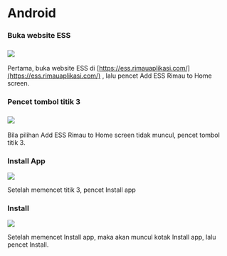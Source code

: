 # Android

### Buka website ESS

### ![](<../.gitbook/assets/Install android home.jpeg>)

Pertama, buka website ESS di [https://ess.rimauaplikasi.com/](https://ess.rimauaplikasi.com/) , lalu pencet Add ESS Rimau to Home screen.



### Pencet tombol titik 3

### ![](<../.gitbook/assets/Install android 1.jpeg>)

Bila pilihan Add ESS Rimau to Home screen tidak muncul, pencet tombol titik 3.

### Install App

![](<../.gitbook/assets/Install android 2.jpeg>)

Setelah memencet titik 3, pencet Install app



### Install

![](<../.gitbook/assets/Install android 3.jpeg>)

Setelah memencet Install app, maka akan muncul kotak Install app, lalu pencet Install.
